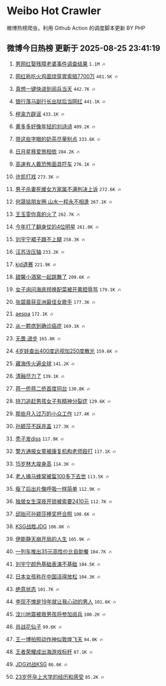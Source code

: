 # Weibo Hot Crawler 



微博热榜爬虫，利用 Github Action 的调度脚本更新 BY PHP 


## 微博今日热榜 更新于 2025-08-25 23:41:19 
1. [男网红娶残障老婆事件调查结果](https://s.weibo.com/weibo?q=%23%E7%94%B7%E7%BD%91%E7%BA%A2%E5%A8%B6%E6%AE%8B%E9%9A%9C%E8%80%81%E5%A9%86%E4%BA%8B%E4%BB%B6%E8%B0%83%E6%9F%A5%E7%BB%93%E6%9E%9C%23&t=31&band_rank=1&Refer=top) `1.1M 🔥` 

1. [网红称吃火鸡面烧穿胃索赔7700万](https://s.weibo.com/weibo?q=%23%E7%BD%91%E7%BA%A2%E7%A7%B0%E5%90%83%E7%81%AB%E9%B8%A1%E9%9D%A2%E7%83%A7%E7%A9%BF%E8%83%83%E7%B4%A2%E8%B5%947700%E4%B8%87%23&t=31&band_rank=2&Refer=top) `481.5K 🔥` 

1. [真想一键快进到阅兵当天](https://s.weibo.com/weibo?q=%23%E7%9C%9F%E6%83%B3%E4%B8%80%E9%94%AE%E5%BF%AB%E8%BF%9B%E5%88%B0%E9%98%85%E5%85%B5%E5%BD%93%E5%A4%A9%23&t=31&band_rank=3&Refer=top) `442.7K 🔥` 

1. [银行落马副行长出狱后当网红](https://s.weibo.com/weibo?q=%23%E9%93%B6%E8%A1%8C%E8%90%BD%E9%A9%AC%E5%89%AF%E8%A1%8C%E9%95%BF%E5%87%BA%E7%8B%B1%E5%90%8E%E5%BD%93%E7%BD%91%E7%BA%A2%23&t=31&band_rank=4&Refer=top) `441.1K 🔥` 

1. [梓渝方辟谣](https://s.weibo.com/weibo?q=%23%E6%A2%93%E6%B8%9D%E6%96%B9%E8%BE%9F%E8%B0%A3%23&t=31&band_rank=5&Refer=top) `433.1K 🔥` 

1. [黄多多好像年轻的刘诗诗](https://s.weibo.com/weibo?q=%E9%BB%84%E5%A4%9A%E5%A4%9A%E5%A5%BD%E5%83%8F%E5%B9%B4%E8%BD%BB%E7%9A%84%E5%88%98%E8%AF%97%E8%AF%97&t=31&band_rank=6&Refer=top) `409.2K 🔥` 

1. [带这些字眼的奶茶尽量别点](https://s.weibo.com/weibo?q=%23%E5%B8%A6%E8%BF%99%E4%BA%9B%E5%AD%97%E7%9C%BC%E7%9A%84%E5%A5%B6%E8%8C%B6%E5%B0%BD%E9%87%8F%E5%88%AB%E7%82%B9%23&t=31&band_rank=7&Refer=top) `333.6K 🔥` 

1. [日月星移爱旅相依](https://s.weibo.com/weibo?q=%23%E6%97%A5%E6%9C%88%E6%98%9F%E7%A7%BB%E7%88%B1%E6%97%85%E7%9B%B8%E4%BE%9D%23&t=31&band_rank=8&Refer=top) `284.2K 🔥` 

1. [高速有人戴恐怖面具吓车](https://s.weibo.com/weibo?q=%23%E9%AB%98%E9%80%9F%E6%9C%89%E4%BA%BA%E6%88%B4%E6%81%90%E6%80%96%E9%9D%A2%E5%85%B7%E5%90%93%E8%BD%A6%23&t=31&band_rank=9&Refer=top) `276.1K 🔥` 

1. [许凯打戏](https://s.weibo.com/weibo?q=%E8%AE%B8%E5%87%AF%E6%89%93%E6%88%8F&t=31&band_rank=10&Refer=top) `273.3K 🔥` 

1. [男子杀妻死缓女方家属不满判决上诉](https://s.weibo.com/weibo?q=%23%E7%94%B7%E5%AD%90%E6%9D%80%E5%A6%BB%E6%AD%BB%E7%BC%93%E5%A5%B3%E6%96%B9%E5%AE%B6%E5%B1%9E%E4%B8%8D%E6%BB%A1%E5%88%A4%E5%86%B3%E4%B8%8A%E8%AF%89%23&t=31&band_rank=11&Refer=top) `272.6K 🔥` 

1. [何晟铭朋友圈 山水一程永不相逢](https://s.weibo.com/weibo?q=%E4%BD%95%E6%99%9F%E9%93%AD%E6%9C%8B%E5%8F%8B%E5%9C%88%20%E5%B1%B1%E6%B0%B4%E4%B8%80%E7%A8%8B%E6%B0%B8%E4%B8%8D%E7%9B%B8%E9%80%A2&t=31&band_rank=12&Refer=top) `267.1K 🔥` 

1. [王玉雯你真的火了](https://s.weibo.com/weibo?q=%23%E7%8E%8B%E7%8E%89%E9%9B%AF%E4%BD%A0%E7%9C%9F%E7%9A%84%E7%81%AB%E4%BA%86%23&t=31&band_rank=13&Refer=top) `262.7K 🔥` 

1. [今年打了翻身仗的4位明星](https://s.weibo.com/weibo?q=%23%E4%BB%8A%E5%B9%B4%E6%89%93%E4%BA%86%E7%BF%BB%E8%BA%AB%E4%BB%97%E7%9A%844%E4%BD%8D%E6%98%8E%E6%98%9F%23&t=31&band_rank=14&Refer=top) `261.0K 🔥` 

1. [刘宇宁裙子跟不上腿](https://s.weibo.com/weibo?q=%E5%88%98%E5%AE%87%E5%AE%81%E8%A3%99%E5%AD%90%E8%B7%9F%E4%B8%8D%E4%B8%8A%E8%85%BF&t=31&band_rank=15&Refer=top) `258.3K 🔥` 

1. [汪苏泷压轴](https://s.weibo.com/weibo?q=%E6%B1%AA%E8%8B%8F%E6%B3%B7%E5%8E%8B%E8%BD%B4&t=31&band_rank=16&Refer=top) `233.2K 🔥` 

1. [kid退赛](https://s.weibo.com/weibo?q=%23kid%E9%80%80%E8%B5%9B%23&t=31&band_rank=17&Refer=top) `221.9K 🔥` 

1. [甜馨小酒窝一起跳舞了](https://s.weibo.com/weibo?q=%23%E7%94%9C%E9%A6%A8%E5%B0%8F%E9%85%92%E7%AA%9D%E4%B8%80%E8%B5%B7%E8%B7%B3%E8%88%9E%E4%BA%86%23&t=31&band_rank=18&Refer=top) `209.6K 🔥` 

1. [女子询问海底捞换配菜被开黄腔辱骂](https://s.weibo.com/weibo?q=%23%E5%A5%B3%E5%AD%90%E8%AF%A2%E9%97%AE%E6%B5%B7%E5%BA%95%E6%8D%9E%E6%8D%A2%E9%85%8D%E8%8F%9C%E8%A2%AB%E5%BC%80%E9%BB%84%E8%85%94%E8%BE%B1%E9%AA%82%23&t=31&band_rank=19&Refer=top) `179.1K 🔥` 

1. [张碧晨获亚洲最佳女歌手](https://s.weibo.com/weibo?q=%23%E5%BC%A0%E7%A2%A7%E6%99%A8%E8%8E%B7%E4%BA%9A%E6%B4%B2%E6%9C%80%E4%BD%B3%E5%A5%B3%E6%AD%8C%E6%89%8B%23&t=31&band_rank=20&Refer=top) `177.3K 🔥` 

1. [aespa](https://s.weibo.com/weibo?q=aespa&t=31&band_rank=21&Refer=top) `172.1K 🔥` 

1. [从一颗痣到确诊癌症](https://s.weibo.com/weibo?q=%E4%BB%8E%E4%B8%80%E9%A2%97%E7%97%A3%E5%88%B0%E7%A1%AE%E8%AF%8A%E7%99%8C%E7%97%87&t=31&band_rank=22&Refer=top) `169.1K 🔥` 

1. [无畏 进步](https://s.weibo.com/weibo?q=%E6%97%A0%E7%95%8F%20%E8%BF%9B%E6%AD%A5&t=31&band_rank=23&Refer=top) `165.8K 🔥` 

1. [4岁娃查出400度远视加250度散光](https://s.weibo.com/weibo?q=%234%E5%B2%81%E5%A8%83%E6%9F%A5%E5%87%BA400%E5%BA%A6%E8%BF%9C%E8%A7%86%E5%8A%A0250%E5%BA%A6%E6%95%A3%E5%85%89%23&t=31&band_rank=24&Refer=top) `159.6K 🔥` 

1. [藏海传火遍全球](https://s.weibo.com/weibo?q=%23%E8%97%8F%E6%B5%B7%E4%BC%A0%E7%81%AB%E9%81%8D%E5%85%A8%E7%90%83%23&t=31&band_rank=25&Refer=top) `141.2K 🔥` 

1. [清融尽力了](https://s.weibo.com/weibo?q=%E6%B8%85%E8%9E%8D%E5%B0%BD%E5%8A%9B%E4%BA%86&t=31&band_rank=26&Refer=top) `139.1K 🔥` 

1. [蒋一侨蒋二侨首度同台](https://s.weibo.com/weibo?q=%E8%92%8B%E4%B8%80%E4%BE%A8%E8%92%8B%E4%BA%8C%E4%BE%A8%E9%A6%96%E5%BA%A6%E5%90%8C%E5%8F%B0&t=31&band_rank=27&Refer=top) `130.8K 🔥` 

1. [持刀追赶男孩女子有精神分裂症](https://s.weibo.com/weibo?q=%23%E6%8C%81%E5%88%80%E8%BF%BD%E8%B5%B6%E7%94%B7%E5%AD%A9%E5%A5%B3%E5%AD%90%E6%9C%89%E7%B2%BE%E7%A5%9E%E5%88%86%E8%A3%82%E7%97%87%23&t=31&band_rank=28&Refer=top) `129.6K 🔥` 

1. [那些月入过万的小众工作](https://s.weibo.com/weibo?q=%E9%82%A3%E4%BA%9B%E6%9C%88%E5%85%A5%E8%BF%87%E4%B8%87%E7%9A%84%E5%B0%8F%E4%BC%97%E5%B7%A5%E4%BD%9C&t=31&band_rank=29&Refer=top) `127.4K 🔥` 

1. [孙颖莎不踩井盖](https://s.weibo.com/weibo?q=%E5%AD%99%E9%A2%96%E8%8E%8E%E4%B8%8D%E8%B8%A9%E4%BA%95%E7%9B%96&t=31&band_rank=30&Refer=top) `127.3K 🔥` 

1. [秃子发diss](https://s.weibo.com/weibo?q=%E7%A7%83%E5%AD%90%E5%8F%91diss&t=31&band_rank=31&Refer=top) `117.9K 🔥` 

1. [警方通报女童被康复机构老师殴打](https://s.weibo.com/weibo?q=%23%E8%AD%A6%E6%96%B9%E9%80%9A%E6%8A%A5%E5%A5%B3%E7%AB%A5%E8%A2%AB%E5%BA%B7%E5%A4%8D%E6%9C%BA%E6%9E%84%E8%80%81%E5%B8%88%E6%AE%B4%E6%89%93%23&t=31&band_rank=32&Refer=top) `117.1K 🔥` 

1. [15岁林大竣身高](https://s.weibo.com/weibo?q=15%E5%B2%81%E6%9E%97%E5%A4%A7%E7%AB%A3%E8%BA%AB%E9%AB%98&t=31&band_rank=33&Refer=top) `114.3K 🔥` 

1. [老人捅马蜂窝被蜇100多下去世](https://s.weibo.com/weibo?q=%23%E8%80%81%E4%BA%BA%E6%8D%85%E9%A9%AC%E8%9C%82%E7%AA%9D%E8%A2%AB%E8%9C%87100%E5%A4%9A%E4%B8%8B%E5%8E%BB%E4%B8%96%23&t=31&band_rank=34&Refer=top) `113.5K 🔥` 

1. [瘦了后出片像呼吸一样简单](https://s.weibo.com/weibo?q=%E7%98%A6%E4%BA%86%E5%90%8E%E5%87%BA%E7%89%87%E5%83%8F%E5%91%BC%E5%90%B8%E4%B8%80%E6%A0%B7%E7%AE%80%E5%8D%95&t=31&band_rank=35&Refer=top) `112.9K 🔥` 

1. [独居女生深夜开锁被索要2410元](https://s.weibo.com/weibo?q=%23%E7%8B%AC%E5%B1%85%E5%A5%B3%E7%94%9F%E6%B7%B1%E5%A4%9C%E5%BC%80%E9%94%81%E8%A2%AB%E7%B4%A2%E8%A6%812410%E5%85%83%23&t=31&band_rank=36&Refer=top) `112.7K 🔥` 

1. [邱贻可孙颖莎捧奖杯合照](https://s.weibo.com/weibo?q=%E9%82%B1%E8%B4%BB%E5%8F%AF%E5%AD%99%E9%A2%96%E8%8E%8E%E6%8D%A7%E5%A5%96%E6%9D%AF%E5%90%88%E7%85%A7&t=31&band_rank=37&Refer=top) `108.6K 🔥` 

1. [KSG战胜JDG](https://s.weibo.com/weibo?q=%23KSG%E6%88%98%E8%83%9CJDG%23&t=31&band_rank=38&Refer=top) `106.8K 🔥` 

1. [伊能静天崩开局的人生](https://s.weibo.com/weibo?q=%23%E4%BC%8A%E8%83%BD%E9%9D%99%E5%A4%A9%E5%B4%A9%E5%BC%80%E5%B1%80%E7%9A%84%E4%BA%BA%E7%94%9F%23&t=31&band_rank=39&Refer=top) `105.9K 🔥` 

1. [一列车推出35元高性价比自助餐](https://s.weibo.com/weibo?q=%23%E4%B8%80%E5%88%97%E8%BD%A6%E6%8E%A8%E5%87%BA35%E5%85%83%E9%AB%98%E6%80%A7%E4%BB%B7%E6%AF%94%E8%87%AA%E5%8A%A9%E9%A4%90%23&t=31&band_rank=40&Refer=top) `104.7K 🔥` 

1. [刘宇宁颜色基础表演不基础](https://s.weibo.com/weibo?q=%E5%88%98%E5%AE%87%E5%AE%81%E9%A2%9C%E8%89%B2%E5%9F%BA%E7%A1%80%E8%A1%A8%E6%BC%94%E4%B8%8D%E5%9F%BA%E7%A1%80&t=31&band_rank=41&Refer=top) `104.5K 🔥` 

1. [日本女孩称在中国活得放松](https://s.weibo.com/weibo?q=%E6%97%A5%E6%9C%AC%E5%A5%B3%E5%AD%A9%E7%A7%B0%E5%9C%A8%E4%B8%AD%E5%9B%BD%E6%B4%BB%E5%BE%97%E6%94%BE%E6%9D%BE&t=31&band_rank=42&Refer=top) `104.3K 🔥` 

1. [绝意状态](https://s.weibo.com/weibo?q=%E7%BB%9D%E6%84%8F%E7%8A%B6%E6%80%81&t=31&band_rank=43&Refer=top) `101.7K 🔥` 

1. [李现不愧是19年就让我心动的男人](https://s.weibo.com/weibo?q=%E6%9D%8E%E7%8E%B0%E4%B8%8D%E6%84%A7%E6%98%AF19%E5%B9%B4%E5%B0%B1%E8%AE%A9%E6%88%91%E5%BF%83%E5%8A%A8%E7%9A%84%E7%94%B7%E4%BA%BA&t=31&band_rank=44&Refer=top) `101.6K 🔥` 

1. [汶川地震被救男孩将参加阅兵](https://s.weibo.com/weibo?q=%23%E6%B1%B6%E5%B7%9D%E5%9C%B0%E9%9C%87%E8%A2%AB%E6%95%91%E7%94%B7%E5%AD%A9%E5%B0%86%E5%8F%82%E5%8A%A0%E9%98%85%E5%85%B5%23&t=31&band_rank=45&Refer=top) `100.2K 🔥` 

1. [肖战花仙子](https://s.weibo.com/weibo?q=%23%E8%82%96%E6%88%98%E8%8A%B1%E4%BB%99%E5%AD%90%23&t=31&band_rank=46&Refer=top) `99.6K 🔥` 

1. [王一博拍照动作神似敦煌飞天](https://s.weibo.com/weibo?q=%E7%8E%8B%E4%B8%80%E5%8D%9A%E6%8B%8D%E7%85%A7%E5%8A%A8%E4%BD%9C%E7%A5%9E%E4%BC%BC%E6%95%A6%E7%85%8C%E9%A3%9E%E5%A4%A9&t=31&band_rank=47&Refer=top) `94.0K 🔥` 

1. [王者荣耀成出海游戏标杆](https://s.weibo.com/weibo?q=%23%E7%8E%8B%E8%80%85%E8%8D%A3%E8%80%80%E6%88%90%E5%87%BA%E6%B5%B7%E6%B8%B8%E6%88%8F%E6%A0%87%E6%9D%86%23&t=31&band_rank=48&Refer=top) `87.1K 🔥` 

1. [JDG对战KSG](https://s.weibo.com/weibo?q=JDG%E5%AF%B9%E6%88%98KSG&t=31&band_rank=49&Refer=top) `86.6K 🔥` 

1. [23岁怀孕上大学的经历和感受](https://s.weibo.com/weibo?q=23%E5%B2%81%E6%80%80%E5%AD%95%E4%B8%8A%E5%A4%A7%E5%AD%A6%E7%9A%84%E7%BB%8F%E5%8E%86%E5%92%8C%E6%84%9F%E5%8F%97&t=31&band_rank=50&Refer=top) `85.2K 🔥` 


